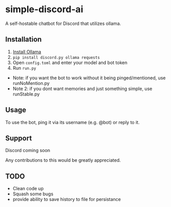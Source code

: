 # simple-discord-ai
A self-hostable chatbot for Discord that utilizes ollama.

## Installation
1. [Install Ollama](https://ollama.com/download/)
2. `pip install discord.py ollama requests`
3. Open `config.toml` and enter your model and bot token
4. Run `run.py`
- Note: if you want the bot to work without it being pinged/mentioned, use runNoMention.py
- Note 2: if you dont want memories and just something simple, use runStable.py
## Usage
To use the bot, ping it via its username (e.g. @bot) or reply to it.

## Support

Discord coming soon

Any contributions to this would be greatly appreciated. 

## TODO
- Clean code up
- Squash some bugs
- provide ability to save history to file for persistance
